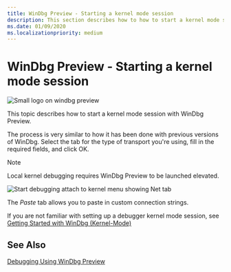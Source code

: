 ```yaml
---
title: WinDbg Preview - Starting a kernel mode session  
description: This section describes how to how to start a kernel mode session with WinDbg Preview.
ms.date: 01/09/2020
ms.localizationpriority: medium
---
```


# WinDbg Preview - Starting a kernel mode session

![Small logo on windbg preview](images/windbgx-preview-logo.png)

This topic describes how to start a kernel mode session with WinDbg Preview.

The process is very similar to how it has been done with previous versions of WinDbg. Select the tab for the type of transport you're using, fill in the required fields, and click OK.

> [!NOTE]
> Local kernel debugging requires WinDbg Preview to be launched elevated.

![Start debugging attach to kernel menu showing Net tab](images/windbgx-attach-to-kernel.png)

The *Paste* tab allows you to paste in custom connection strings.

If you are not familiar with setting up a debugger kernel mode session, see [Getting Started with WinDbg (Kernel-Mode)](getting-started-with-windbg--kernel-mode-.md) 

## See Also

[Debugging Using WinDbg Preview](debugging-using-windbg-preview.md)
